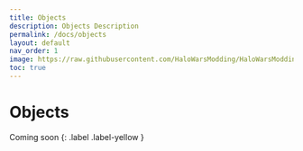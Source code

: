 ```yaml
---
title: Objects
description: Objects Description
permalink: /docs/objects
layout: default
nav_order: 1
image: https://raw.githubusercontent.com/HaloWarsModding/HaloWarsModding.github.io/master/resources/images/metadata/header.png
toc: true
---
```



# Objects

Coming soon
{: .label .label-yellow }